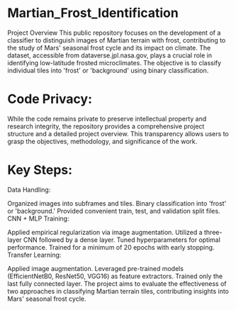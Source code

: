 # Martian_Frost_Identification
Project Overview This public repository focuses on the development of a classifier to distinguish images of Martian terrain with frost, contributing to the study of Mars' seasonal frost cycle and its impact on climate. The dataset, accessible from dataverse.jpl.nasa.gov, plays a crucial role in identifying low-latitude frosted microclimates. The objective is to classify individual tiles into 'frost' or 'background' using binary classification.

# Code Privacy:
While the code remains private to preserve intellectual property and research integrity, the repository provides a comprehensive project structure and a detailed project overview. This transparency allows users to grasp the objectives, methodology, and significance of the work.

# Key Steps:
Data Handling:

Organized images into subframes and tiles.
Binary classification into 'frost' or 'background.'
Provided convenient train, test, and validation split files.
CNN + MLP Training:

Applied empirical regularization via image augmentation.
Utilized a three-layer CNN followed by a dense layer.
Tuned hyperparameters for optimal performance.
Trained for a minimum of 20 epochs with early stopping.
Transfer Learning:

Applied image augmentation.
Leveraged pre-trained models (EfficientNetB0, ResNet50, VGG16) as feature extractors.
Trained only the last fully connected layer.
The project aims to evaluate the effectiveness of two approaches in classifying Martian terrain tiles, contributing insights into Mars' seasonal frost cycle.
